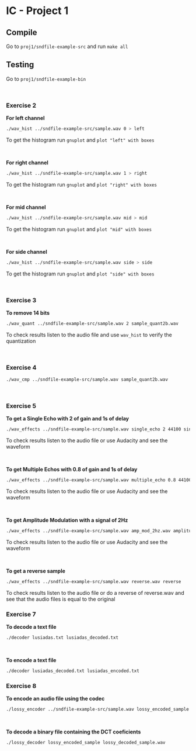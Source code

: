 # IC - Project 1

## Compile

Go to `proj1/sndfile-example-src` and run `make all`

## Testing

Go to `proj1/sndfile-example-bin`

<br>

### Exercise 2

**For left channel**
```bash
./wav_hist ../sndfile-example-src/sample.wav 0 > left
```  
To get the histogram run `gnuplot` and `plot "left" with boxes`

<br>

**For right channel**
```bash
./wav_hist ../sndfile-example-src/sample.wav 1 > right
```  
To get the histogram run `gnuplot` and `plot "right" with boxes`

<br>

**For mid channel**
```bash
./wav_hist ../sndfile-example-src/sample.wav mid > mid
```  
To get the histogram run `gnuplot` and `plot "mid" with boxes`

<br>

**For side channel**
```bash
./wav_hist ../sndfile-example-src/sample.wav side > side
```  
To get the histogram run `gnuplot` and `plot "side" with boxes`

<br>

### Exercise 3

**To remove 14 bits**
```bash
./wav_quant ../sndfile-example-src/sample.wav 2 sample_quant2b.wav
```
To check results listen to the audio file and use `wav_hist` to verify the quantization  

<br>

### Exercise 4

```bash
./wav_cmp ../sndfile-example-src/sample.wav sample_quant2b.wav
```

<br>

### Exercise 5

**To get a Single Echo with 2 of gain and 1s of delay**
```bash
./wav_effects ../sndfile-example-src/sample.wav single_echo 2 44100 single_echo_2_44100.wav
```
To check results listen to the audio file or use Audacity and see the waveform

<br>

**To get Multiple Echos with 0.8 of gain and 1s of delay**
```bash
./wav_effects ../sndfile-example-src/sample.wav multiple_echo 0.8 44100 multiple_echo_08_44100.wav
```
To check results listen to the audio file or use Audacity and see the waveform

<br>

**To get Amplitude Modulation with a signal of 2Hz**
```bash
./wav_effects ../sndfile-example-src/sample.wav amp_mod_2hz.wav amplitude_modulation 2
```
To check results listen to the audio file or use Audacity and see the waveform

<br>

**To get a reverse sample**
```bash
./wav_effects ../sndfile-example-src/sample.wav reverse.wav reverse
```
To check results listen to the audio file or do a reverse of reverse.wav and see that the audio files is equal to the original

### Exercise 7

**To decode a text file**
```bash
./decoder lusiadas.txt lusiadas_decoded.txt
```

<br>

**To encode a text file**
```bash
./decoder lusiadas_decoded.txt lusiadas_encoded.txt
```

### Exercise 8

**To encode an audio file using the codec**
```bash
./lossy_encoder ../sndfile-example-src/sample.wav lossy_encoded_sample 1024 819
```

<br>

**To decode a binary file containing the DCT coeficients**
```bash
./lossy_decoder lossy_encoded_sample lossy_decoded_sample.wav
```
